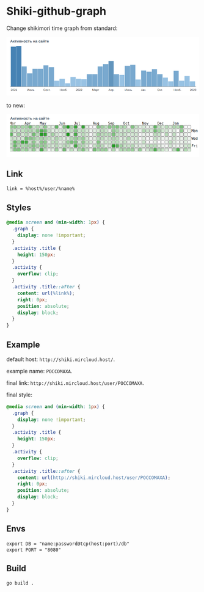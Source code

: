 # Shiki-github-graph

Change shikimori time graph from standard:

![standard](docs/standard%20graph.png)

to new:

![nwe](docs/new%20graph.png)

## Link

```shell
link = %host%/user/%name%
```

## Styles

```css
@media screen and (min-width: 1px) {
  .graph {
    display: none !important;
  }
  .activity .title {
    height: 150px;
  }
  .activity {
    overflow: clip;
  }
  .activity .title::after {
    content: url(%link%);
    right: 0px;
    position: absolute;
    display: block;
  }
}
```

## Example

default host: `http://shiki.mircloud.host/`.

example name: `POCCOMAXA`.

final link: `http://shiki.mircloud.host/user/POCCOMAXA`.

final style:

```css
@media screen and (min-width: 1px) {
  .graph {
    display: none !important;
  }
  .activity .title {
    height: 150px;
  }
  .activity {
    overflow: clip;
  }
  .activity .title::after {
    content: url(http://shiki.mircloud.host/user/POCCOMAXA);
    right: 0px;
    position: absolute;
    display: block;
  }
}
```

## Envs

```shell
export DB = "name:password@tcp(host:port)/db"
export PORT = "8080"
```

## Build

```shell
go build .
```
